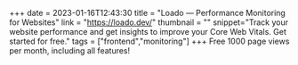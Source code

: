 +++
date = 2023-01-16T12:43:30
title = "Loado — Performance Monitoring for Websites"
link = "https://loado.dev/"
thumbnail = ""
snippet="Track your website performance and get insights to improve your Core Web Vitals. Get started for free."
tags = ["frontend","monitoring"]
+++
Free 1000 page views per month, including all features!
